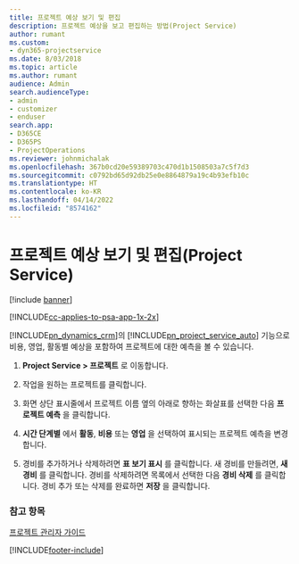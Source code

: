 ```yaml
---
title: 프로젝트 예상 보기 및 편집
description: 프로젝트 예상을 보고 편집하는 방법(Project Service)
author: rumant
ms.custom:
- dyn365-projectservice
ms.date: 8/03/2018
ms.topic: article
ms.author: rumant
audience: Admin
search.audienceType:
- admin
- customizer
- enduser
search.app:
- D365CE
- D365PS
- ProjectOperations
ms.reviewer: johnmichalak
ms.openlocfilehash: 367b0cd20e59389703c470d1b1508503a7c5f7d3
ms.sourcegitcommit: c0792bd65d92db25e0e8864879a19c4b93efb10c
ms.translationtype: HT
ms.contentlocale: ko-KR
ms.lasthandoff: 04/14/2022
ms.locfileid: "8574162"
---
```

# <a name="view-and-edit-project-estimates-project-service"></a>프로젝트 예상 보기 및 편집(Project Service)

[!include [banner](../includes/psa-now-project-operations.md)]

[!INCLUDE[cc-applies-to-psa-app-1x-2x](../includes/cc-applies-to-psa-app-1x-2x.md)]

[!INCLUDE[pn_dynamics_crm](../includes/pn-dynamics-crm.md)]의 [!INCLUDE[pn_project_service_auto](../includes/pn-project-service-auto.md)] 기능으로 비용, 영업, 활동별 예상을 포함하여 프로젝트에 대한 예측을 볼 수 있습니다.  
  
1.  **Project Service > 프로젝트** 로 이동합니다.  
  
2.  작업을 원하는 프로젝트를 클릭합니다.  
  
3.  화면 상단 표시줄에서 프로젝트 이름 옆의 아래로 향하는 화살표를 선택한 다음 **프로젝트 예측** 을 클릭합니다.  
  
4.  **시간 단계별** 에서 **활동**, **비용** 또는 **영업** 을 선택하여 표시되는 프로젝트 예측을 변경합니다.  
  
5.  경비를 추가하거나 삭제하려면 **표 보기 표시** 를 클릭합니다. 새 경비를 만들려면, **새 경비** 를 클릭합니다. 경비를 삭제하려면 목록에서 선택한 다음 **경비 삭제** 를 클릭합니다. 경비 추가 또는 삭제를 완료하면 **저장** 을 클릭합니다.  
  
### <a name="see-also"></a>참고 항목  
 [프로젝트 관리자 가이드](../psa/project-manager-guide.md)


[!INCLUDE[footer-include](../includes/footer-banner.md)]
